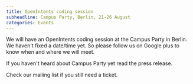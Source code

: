```yaml
---
title: OpenIntents coding session
subheadline: Campus Party, Berlin, 21-26 August
categories: Events
---
```



We will have an OpenIntents coding session at the Campus Party in Berlin. We haven't fixed a date/time yet. So please follow us on Google plus to know when and where we will meet.

If you haven't heard about Campus Party yet read the press release.

Check our mailing list if you still need a ticket.
